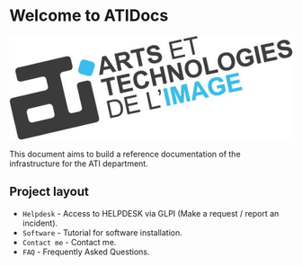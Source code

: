 # Welcome to ATIDocs

![Image title](img\logo\logo.jpg)

This document aims to build a reference documentation of the infrastructure for the ATI department.

## Project layout

* `Helpdesk` - Access to HELPDESK via GLPI (Make a request / report an incident).
* `Software` - Tutorial for software installation.
* `Contact me` - Contact me.
* `FAQ` - Frequently Asked Questions.

